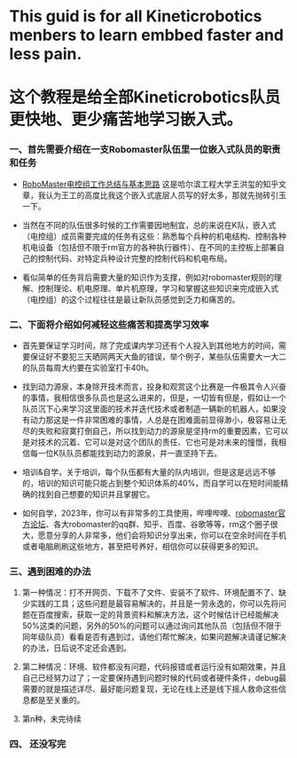 # This guid is for all Kineticrobotics menbers to learn embbed faster and less pain.
# 这个教程是给全部Kineticrobotics队员更快地、更少痛苦地学习嵌入式。
### 一、首先需要介绍在一支Robomaster队伍里一位嵌入式队员的职责和任务
  - [RoboMaster电控组工作总结与基本思路]([https://www.baidu.com](https://zhuanlan.zhihu.com/p/569160065)https://zhuanlan.zhihu.com/p/569160065) 这是哈尔滨工程大学王洪玺的知乎文章，我认为王工的高度比我这个嵌入式底层人员写的好太多，那就先抛砖引玉一下。
    
  - 当然在不同的队伍很多时候的工作需要因地制宜，总的来说在K队，嵌入式（电控组）成员需要完成的任务有这些：熟悉每个兵种的机电结构、控制各种机电设备（包括但不限于rm官方的各种执行器件）、在不同的主控板上部署自己的控制代码、对特定兵种设计完整的控制代码和机电布局。
    
  - 看似简单的任务背后需要大量的知识作为支撑，例如对robomaster规则的理解、控制理论、机电原理、单片机原理，学习和掌握这些知识来完成嵌入式（电控组）的这个过程往往是最让新队员感觉到乏力和痛苦的。
    
### 二、下面将介绍如何减轻这些痛苦和提高学习效率
  - 首先要保证学习时间，除了完成课内学习还有个人投入到其他地方的时间，需要保证好不要犯三天晒网两天大鱼的错误，举个例子，某些队伍需要大一大二的队员每周大约要在实验室打卡40h。
    
  - 找到动力源泉，本身除开技术而言，投身和观赏这个比赛是一件极其令人兴奋的事情，我相信很多队员也是这么进来的，但是，一切皆有但是，假如让一个队员沉下心来学习这里面的技术并迭代技术或者制造一辆新的机器人，如果没有动力那这是一件非常困难的事情，人总是在困难面前显得渺小，极容易让无尽的失败和寂寞打倒自己，所以找到动力的源泉是坚持rm的重要因素，它可以是对技术的沉着、它可以是对这个团队的责任、它也可是对未来的憧憬，我相信每一位K队队员都能找到动力的源泉，并一直坚持下去。
    
  - 培训&自学，关于培训，每个队伍都有大量的队内培训，但是这是远远不够的，培训的知识可能只能占到整个知识体系的40%，而自学可以在短时间能精确的找到自己想要的知识并且掌握它。
    
  - 如何自学，2023年，你可以有非常多的工具使用，哔哩哔哩、[robomaster官方论坛](https://bbs.robomaster.com/portal.php)、各大robomaster的qq群、知乎、百度、谷歌等等，rm这个圈子很大，愿意分享的人非常多，他们会将知识分享出来，你可以在空余时间在手机或者电脑刷刷这些地方，甚至把号养好，相信你可以获得更多的知识。
### 三、遇到困难的办法
  1. 第一种情况：打不开网页、下载不了文件、安装不了软件、环境配置不了、缺少实践的工具；这些问题是最容易解决的，并且是一劳永逸的，你可以先将问题在百度搜索，获取一定的背景资料和解决方法，这个时候估计已经能解决50%这类的问题，另外的50%的问题可以通过询问其他队员（包括但不限于同年级队员）看看是否有遇到过，请他们帮忙解决，如果问题解决请谨记解决的办法，日后说不定还会遇到。

  2. 第二种情况：环境、软件都没有问题，代码报错或者运行没有如期效果，并且自己已经努力过了；一定要保持遇到问题时候的代码或者硬件条件，debug最需要的就是描述详尽、最好能问题复现，无论在线上还是线下摇人救命这些信息都是至关重的。
     
  4. 第n种，未完待续
     
### 四、 还没写完
